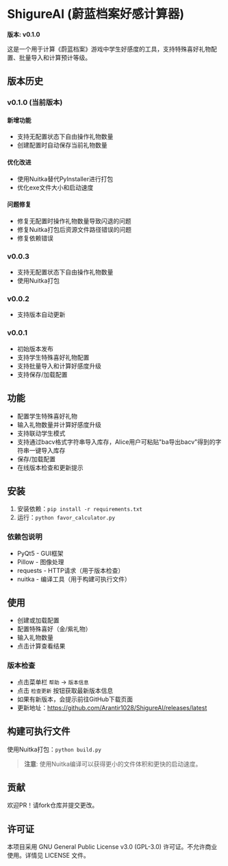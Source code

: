 # ShigureAI (蔚蓝档案好感计算器)

**版本: v0.1.0**

这是一个用于计算《蔚蓝档案》游戏中学生好感度的工具，支持特殊喜好礼物配置、批量导入和计算预计等级。

## 版本历史

### v0.1.0 (当前版本)

#### 新增功能
- 支持无配置状态下自由操作礼物数量
- 创建配置时自动保存当前礼物数量

#### 优化改进
- 使用Nuitka替代PyInstaller进行打包
- 优化exe文件大小和启动速度

#### 问题修复
- 修复无配置时操作礼物数量导致闪退的问题
- 修复Nuitka打包后资源文件路径错误的问题
- 修复依赖错误

### v0.0.3
- 支持无配置状态下自由操作礼物数量
- 使用Nuitka打包

### v0.0.2
- 支持版本自动更新

### v0.0.1
- 初始版本发布
- 支持学生特殊喜好礼物配置
- 支持批量导入和计算好感度升级
- 支持保存/加载配置

## 功能
- 配置学生特殊喜好礼物
- 输入礼物数量并计算好感度升级
- 支持联动学生模式
- 支持通过bacv格式字符串导入库存，Alice用户可粘贴"ba导出bacv"得到的字符串一键导入库存
- 保存/加载配置
- 在线版本检查和更新提示

## 安装
1. 安装依赖：`pip install -r requirements.txt`
2. 运行：`python favor_calculator.py`

### 依赖包说明
- PyQt5 - GUI框架
- Pillow - 图像处理
- requests - HTTP请求（用于版本检查）
- nuitka - 编译工具（用于构建可执行文件）

## 使用
- 创建或加载配置
- 配置特殊喜好（金/紫礼物）
- 输入礼物数量
- 点击计算查看结果

### 版本检查
- 点击菜单栏 `帮助` → `版本信息`
- 点击 `检查更新` 按钮获取最新版本信息
- 如果有新版本，会提示前往GitHub下载页面
- 更新地址：https://github.com/Arantir1028/ShigureAI/releases/latest

## 构建可执行文件
使用Nuitka打包：`python build.py`

> **注意**: 使用Nuitka编译可以获得更小的文件体积和更快的启动速度。

## 贡献
欢迎PR！请fork仓库并提交更改。

## 许可证
本项目采用 GNU General Public License v3.0 (GPL-3.0) 许可证。不允许商业使用。详情见 LICENSE 文件。

